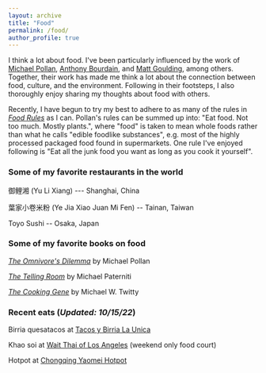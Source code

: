 ```yaml
---
layout: archive
title: "Food"
permalink: /food/
author_profile: true
---
```


I think a lot about food. I've been particularly influenced by the work of [Michael Pollan](https://michaelpollan.com/), [Anthony Bourdain](https://en.wikipedia.org/wiki/Anthony_Bourdain), and [Matt Goulding](https://roadsandkingdoms.com/), among others. Together, their work has made me think a lot about the connection between food, culture, and the environment. Following in their footsteps, I also thoroughly enjoy sharing my thoughts about food with others. 

Recently, I have begun to try my best to adhere to as many of the rules in [*Food Rules*](https://michaelpollan.com/books/food-rules/) as I can. Pollan's rules can be summed up into: "Eat food. Not too much. Mostly plants.", where "food" is taken to mean whole foods rather than what he calls "edible foodlike substances", e.g. most of the highly processed packaged food found in supermarkets. One rule I've enjoyed following is "Eat all the junk food you want as long as you cook it yourself". 

### Some of my favorite restaurants in the world

御鲤湘 (Yu Li Xiang)  --- Shanghai, China

葉家小卷米粉 (Ye Jia Xiao Juan Mi Fen) -- Tainan, Taiwan

Toyo Sushi -- Osaka, Japan

### Some of my favorite books on food

[*The Omnivore's Dilemma*](https://michaelpollan.com/books/the-omnivores-dilemma/) by Michael Pollan

[*The Telling Room*](https://www.penguinrandomhouse.com/books/127991/the-telling-room-by-michael-paterniti/) by Michael Paterniti

[*The Cooking Gene*](https://thecookinggene.com/) by Michael W. Twitty


### Recent eats (*Updated: 10/15/22*)

Birria quesatacos at [Tacos y Birria La Unica](https://www.instagram.com/tacosybirrialaunica/)

Khao soi at [Wait Thai of Los Angeles](https://www.watthailosangeles.com/) (weekend only food court)

Hotpot at [Chongqing Yaomei Hotpot](http://www.yaomeipasadena.com/)